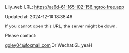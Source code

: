 Lily_web URL: https://ae6d-61-165-102-156.ngrok-free.app

Updated at: 2024-12-10 18:38:46

If you cannot open this URL, the server might be down.

Please contact: 

goley04@foxmail.com Or Wechat:GL_yeaH